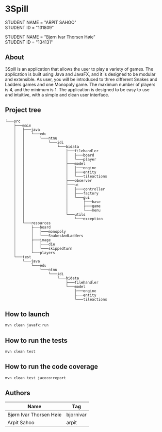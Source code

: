 # 3Spill

STUDENT NAME = "ARPIT SAHOO"  
STUDENT ID = "131809"

STUDENT NAME = "Bjørn Ivar Thorsen Høie"  
STUDENT ID = "134131"

## About
3Spill is an application that allows the user to play a variety of games. 
The application is built using Java and JavaFX, and it is designed to be 
modular and extensible. As user, you will be introduced to three different Snakes and
Ladders games and one Monopoly game. The maximum number of players is 4, and the minimum is 1.
The application is designed to be easy to use and
intuitive, with a simple and clean user interface.


## Project tree
```
└───src
    ├───main
    │   ├───java
    │   │   └───edu
    │   │       └───ntnu
    │   │           └───idi
    │   │               └───bidata
    │   │                   ├───filehandler
    │   │                   │   ├───board
    │   │                   │   └───player
    │   │                   ├───model
    │   │                   │   ├───engine
    │   │                   │   ├───entity
    │   │                   │   └───tileactions
    │   │                   ├───observer
    │   │                   ├───ui
    │   │                   │   ├───controller
    │   │                   │   ├───factory
    │   │                   │   └───gui
    │   │                   │       ├───base
    │   │                   │       ├───game
    │   │                   │       └───menu
    │   │                   └───utils
    │   │                       └───exception
    │   └───resources
    │       ├───board
    │       │   ├───monopoly
    │       │   └───SnakesAndLadders
    │       ├───image
    │       │   ├───die
    │       │   └───skippedturn
    │       └───players
    └───test
        └───java
            └───edu
                └───ntnu
                    └───idi
                        └───bidata
                            ├───filehandler
                            └───model
                                ├───engine
                                ├───entity
                                └───tileactions

```


## How to launch
```bash
mvn clean javafx:run
```

## How to run the tests
```bash
mvn clean test
```
## How to run the code coverage
```bash
mvn clean test jacoco:report
```

## Authors
| Name                | Tag       |
|---------------------|-----------|
| Bjørn Ivar Thorsen Høie | bjornivar |
| Arpit Sahoo         | arpit     |